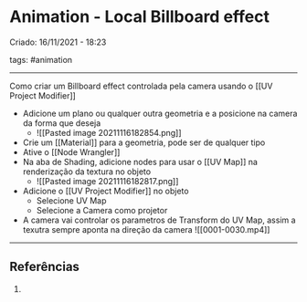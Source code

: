 # Animation - Local Billboard effect
Criado: 16/11/2021 - 18:23

tags: #animation 

---

Como criar um Billboard effect controlada pela camera usando o [[UV Project Modifier]]

- Adicione um plano ou qualquer outra geometria e a posicione na camera da forma que deseja
	- ![[Pasted image 20211116182854.png]]
- Crie um [[Material]] para a geometria, pode ser de qualquer tipo
- Ative o [[Node Wrangler]]
- Na aba de Shading, adicione nodes para usar o [[UV Map]] na renderização da textura no objeto
	- ![[Pasted image 20211116182817.png]]
- Adicione o [[UV Project Modifier]] no objeto
	- Selecione UV Map
	- Selecione a Camera como projetor
- A camera vai controlar os parametros de Transform do UV Map, assim a texutra sempre aponta na direção da camera
![[0001-0030.mp4]]


---
## Referências
1.